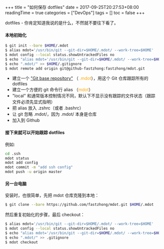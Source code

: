 +++
title = "如何保存 dotfiles"
date = 2017-09-25T20:27:53+08:00
readingTime = true
categories = ["DevOps"]
tags = []
toc = false
+++

dotfiles - 你肯定知道我说的是什么，不然就不要往下看了。

<!--more-->

#### 本地初始化

```bash
$ git init --bare $HOME/.mdot
$ alias mdot='/usr/bin/git --git-dir=$HOME/.mdot/ --work-tree=$HOME'
$ mdot config --local status.showUntrackedFiles no
$ echo "alias mdot='/usr/bin/git --git-dir=$HOME/.mdot/ --work-tree=$HOME'" >> $HOME/.zshrc
$ echo ".mdot/" >> $HOME/.gitignore
$ mdot remote add origin git@github-fastzhong:fastzhong/mdot.git
```

-   建立一个 ["Git base repository"](http://blog.csdn.net/pcplayer/article/details/72784096) （ <font color="orange">.mdot</font>），用这个 Git 仓库跟踪所有的 dotfiles
-   建立一个方便的 git 命令行 alias （<font color="orange">mdot</font>）
-   "local" 和通常版本控制情况不同，默认下不显示没有跟踪的文件状态（跟踪文件必须先显式指明）
-   把 alias 放入 .zshrc（或者 .bashrc）
-   让 git 忽略 .mdot/，因为 .mdot/ 本身是仓库
-   加入到 Github

#### 接下来就可以开始跟踪 dotfiles

例如:

```bash
cd .ssh
mdot status
mdot add config
mdot commit -m "add ssh config"
mdot push -u origin master
```

#### 另一台电脑

安装时，也很简单，先把 mdot 仓库克隆到本地：

```bash
$ git clone --bare https://github.com/fastzhong/mdot.git $HOME/.mdot
```

然后重复初始化的步骤，最后 checkout：

```bash
$ alias mdot='/usr/bin/git --git-dir=$HOME/.mdot/ --work-tree=$HOME'
$ mdot config --local status.showUntrackedFiles no
$ echo "alias mdot='/usr/bin/git --git-dir=$HOME/.mdot/ --work-tree=$HOME'" >> $HOME/.zshrc
$ echo ".mdot/" >> .gitignore
$ mdot checkout
```
